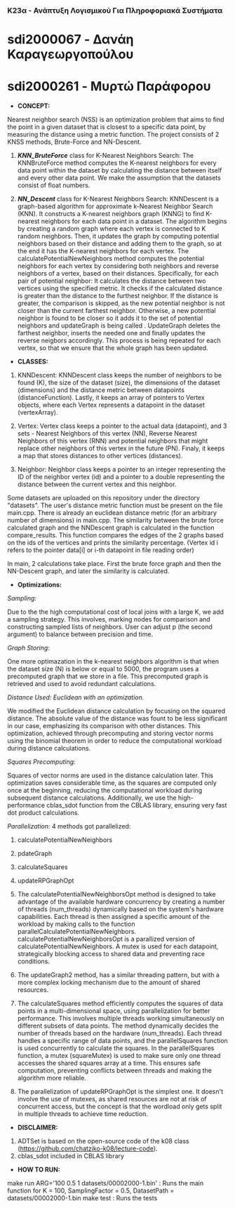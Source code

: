 

### K23α - Ανάπτυξη Λογισμικού Για Πληροφοριακά Συστήματα

# sdi2000067 - Δανάη Καραγεωργοπούλου
# sdi2000261 - Μυρτώ Παράφορου

- **CONCEPT:**

Nearest neighbor search (NSS) is an optimization problem that aims to find the point in a given dataset that is closest to a specific data point, by measuring the distance using a metric function.
The project consists of 2 KNSS methods, Brute-Force and NN-Descent.


1. ***KNN_BruteForce*** class for K-Nearest Neighbors Search:
The KNNBruteForce method computes the K-nearest neighbors for every data point within the dataset by calculating the distance between itself and every other data point. We make the assumption that the datasets consist of float numbers. 

2. ***NN_Descent*** class for K-Nearest Neighbors Search:
KNNDescent is a graph-based algorithm for approximate k-Nearest Neighbor Search (KNN). It constructs a K-nearest neighbors graph (KNNG) to find K-nearest neighbors for each data point in a dataset. The algorithm begins by creating a random graph where each vertex is connected to K random neighbors. Then, it  updates the graph by computing potential neighbors based on their distance and adding them to the graph, so at the end it has the K-nearest neighbors for each vertex.
The calculatePotentialNewNeighbors method computes the potential neighbors for each vertex by considering both neighbors and reverse neighbors of a vertex, based on their distances. Specifically, for each pair of potential neighbor:
It calculates the distance between two vertices using the specified metric.
It checks if the calculated distance is greater than the distance to the furthest neighbor. 
If the distance is greater, the comparison is skipped, as the new potential neighbor is not closer than the current farthest neighbor.
Otherwise, a new potential neighbor is found to be closer so it adds it to the set of potential neighbors and updateGraph is being called .
UpdateGraph deletes the farthest neighbor, inserts the needed one and finally updates the reverse neigbors accordingly. This process is being repeated for each vertex, so that we ensure that the whole graph has been updated.



- **CLASSES:**
1. KNNDescent:
KNNDescent class keeps the number of neighbors to be found (K), the size of the dataset (size), the dimensions of the dataset (dimensions) and the distance metric between datapoints (distanceFunction). Lastly, it keeps an array of pointers to Vertex objects, where each Vertex represents a datapoint in the dataset (vertexArray). 

2. Vertex:
Vertex class keeps a pointer to the actual data (datapoint), and 3 sets - Nearest Neighbors of this vertex (NN), Reverse Nearest Neighbors of this vertex (RNN) and potential neighbors that might replace other neighbors of this vertex in the future (PN).
Finaly, it keeps a map that stores distances to other vertices (distances).

3. Neighbor:
Neighbor class keeps a pointer to an integer representing the ID of the neighbor vertex (id) and a pointer to a double representing the distance between the current vertex and this neighbor.

Some datasets are uploaded on this repository under the directory "datasets". The user's distance metric function
must be present on the file main.cpp. There is already an euclidean distance metric (for an arbitrary number of dimensions) in main.cpp.
The similarity between the brute force calculated graph and the NNDescent graph is calculated in the function compare_results. This function compares the edges of the 2 graphs based on the ids of the vertices and prints the similarity percentage. 
(Vertex id i refers to the pointer data[i] or i-th datapoint in file reading order)

In main, 2 calculations take place. First the brute force graph and then the NN-Descent graph, and later the similarity is calculated.

- **Optimizations:**

*Sampling:*

Due to the the high computational cost of local joins with a large K, we add a sampling strategy. This involves, marking nodes for comparison and constructing sampled lists of neighbors. User can adjust p (the second argument) to balance between precision and time.

*Graph Storing:*

One more optimazation in the k-nearest neighbors algorithm is that when the dataset size (N) is below or equal to 5000, the program uses a precomputed graph that we store in a file. This precomputed graph is retrieved and used to avoid redundant calculations.

*Distance Used: Euclidean with an optimization.*

We modified the Euclidean distance calculation by focusing on the squared distance. The absolute value of the distance was fount to be less significant in our case, emphasizing its comparison with other distances. This optimization, achieved through precomputing and storing vector norms using the binomial theorem in order to reduce the computational workload during distance calculations.

*Squares Precomputing:*

Squares of vector norms are used in the distance calculation later. This optimization saves considerable time, as the squares are computed only once at the beginning, reducing the computational workload during subsequent distance calculations. Additionally, we use the high-performance cblas_sdot function from the CBLAS library, ensuring very fast dot product calculations.

*Parallelization:*
4 methods got parallelized:
1. calculatePotentialNewNeighbors
2. pdateGraph
3. calculateSquares
4. updateRPGraphOpt

1. The calculatePotentialNewNeighborsOpt method is designed to take advantage of the available hardware concurrency by creating a number of threads (num_threads) dynamically based on the system's hardware capabilities. Each thread is then assigned a specific amount of the workload by making calls to the function parallelCalculatePotentialNewNeighbors.
calculatePotentialNewNeighborsOpt is a parallized version of calculatePotentialNewNeighbors. A mutex is used for each datapoint, strategically blocking access to shared data and preventing race conditions. 

2. The updateGraph2 method, has a similar threading pattern, but with a more complex locking
mechanism due to the amount of shared resources.

3. The calculateSquares method efficiently computes the squares of data points in a multi-dimensional space, using parallelization for better performance. This involves multiple threads working simultaneously on different subsets of data points.
The method dynamically decides the number of threads based on the hardware (num_threads). Each thread handles a specific range of data points, and the parallelSquares function is used concurrently to calculate the squares.
In the parallelSquares function, a mutex (squareMutex) is used to make sure only one thread accesses the shared squares array at a time. This ensures safe computation, preventing conflicts between threads and making the algorithm more reliable.

4. The parallelization of updateRPGraphOpt is the simplest one. It doesn't involve the use of mutexes, as shared resources are not at risk of concurrent access, but the concept is that the wordload only gets split in multiple threads to achieve time reduction.

- **DISCLAIMER:**

1. ADTSet is based on the open-source code of the k08 class (https://github.com/chatziko-k08/lecture-code).
2. cblas_sdot included in CBLAS library

- **HOW TO RUN:**

make run ARG='100 0.5 1 datasets/00002000-1.bin' : Runs the main function for K = 100, SamplingFactor = 0.5, DatasetPath = datasets/00002000-1.bin
make test : Runs the tests


